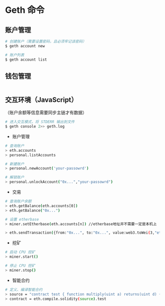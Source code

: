 # Geth 命令

## 账户管理

```sh
# 创建账户（需要设置密码，且必须牢记该密码）
$ geth account new

# 账户列表
$ geth account list
```

## 钱包管理

```sh
```

## 交互环境（JavaScript）

（账户余额等信息需要同步主链才有数据）

```sh
# 进入交互模式，将 STDERR 输出到文件
$ geth console 2>> geth.log
```

* 账户管理

```sh
# 查询账户
> eth.accounts
> personal.listAccounts

# 新建账户
> personal.newAccount('your-passowrd')

# 解锁账户
> personal.unlockAccount("0x...","your-passowrd")
```

* 交易

```sh
# 查询账户余额
> eth.getBalance(eth.accounts[0])
> eth.getBalance("0x...")

# 设置 etherbase
> miner.setEtherbase(eth.accounts[n]) //etherbase地址并不需要一定是本机上

> eth.sendTransaction({from:"0x...", to:"0x...", value:web3.toWei(3,"ether")})
```

* 挖矿

```sh
# 启动 CPU 挖矿
> miner.start()

# 停止 CPU 挖矿
> miner.stop()
```

* 智能合约

```sh
# 定义、编译智能合约
> source = "contract test { function multiply(uint a) returns(uint d) { return a * 7; } }"
> contract = eth.compile.solidity(source).test
```